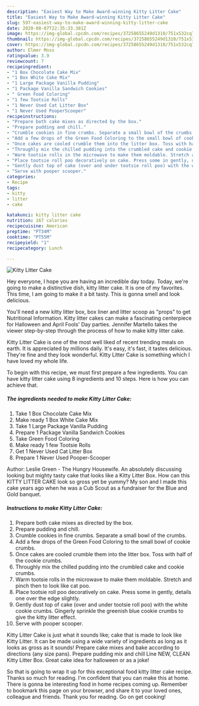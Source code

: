 ```yaml
---
description: "Easiest Way to Make Award-winning Kitty Litter Cake"
title: "Easiest Way to Make Award-winning Kitty Litter Cake"
slug: 597-easiest-way-to-make-award-winning-kitty-litter-cake
date: 2020-08-07T22:35:33.381Z
image: https://img-global.cpcdn.com/recipes/37258655249d1310/751x532cq70/kitty-litter-cake-recipe-main-photo.jpg
thumbnail: https://img-global.cpcdn.com/recipes/37258655249d1310/751x532cq70/kitty-litter-cake-recipe-main-photo.jpg
cover: https://img-global.cpcdn.com/recipes/37258655249d1310/751x532cq70/kitty-litter-cake-recipe-main-photo.jpg
author: Elmer Moss
ratingvalue: 3.9
reviewcount: 7
recipeingredient:
- "1 Box Chocolate Cake Mix"
- "1 Box White Cake Mix"
- "1 Large Package Vanilla Pudding"
- "1 Package Vanilla Sandwich Cookies"
- " Green Food Coloring"
- "1 few Tootsie Rolls"
- "1 Never Used Cat Litter Box"
- "1 Never Used PooperScooper"
recipeinstructions:
- "Prepare both cake mixes as directed by the box."
- "Prepare pudding and chill."
- "Crumble cookies in fine crumbs. Separate a small bowl of the crumbs."
- "Add a few drops of the Green Food Coloring to the small bowl of cookie crumbs."
- "Once cakes are cooled crumble them into the litter box. Toss with half of the cookie crumbs."
- "Throughly mix the chilled pudding into the crumbled cake and cookie crumbs."
- "Warm tootsie rolls in the microwave to make them moldable. Stretch and pinch then to look like cat poo."
- "Place tootsie roll poo decoratively on cake. Press some in gently, details one over the edge slightly."
- "Gently dust top of cake (over and under tootsie roll poo) with the white cookie crumbs. Gingerly sprinkle the greenish blue cookie crumbs to give the kitty litter effect."
- "Serve with pooper scooper."
categories:
- Recipe
tags:
- kitty
- litter
- cake

katakunci: kitty litter cake 
nutrition: 167 calories
recipecuisine: American
preptime: "PT34M"
cooktime: "PT55M"
recipeyield: "1"
recipecategory: Lunch

---
```



![Kitty Litter Cake](https://img-global.cpcdn.com/recipes/37258655249d1310/751x532cq70/kitty-litter-cake-recipe-main-photo.jpg)

Hey everyone, I hope you are having an incredible day today. Today, we're going to make a distinctive dish, kitty litter cake. It is one of my favorites. This time, I am going to make it a bit tasty. This is gonna smell and look delicious.

You&#39;ll need a new kitty litter box, box liner and litter scoop as &#34;props&#34; to get Nutritional Information. Kitty litter cakes can make a fascinating centerpiece for Halloween and April Fools&#39; Day parties. Jennifer Martello takes the viewer step-by-step through the process of how to make kitty litter cake.

Kitty Litter Cake is one of the most well liked of recent trending meals on earth. It is appreciated by millions daily. It's easy, it's fast, it tastes delicious. They're fine and they look wonderful. Kitty Litter Cake is something which I have loved my whole life.


To begin with this recipe, we must first prepare a few ingredients. You can have kitty litter cake using 8 ingredients and 10 steps. Here is how you can achieve that.

<!--inarticleads1-->

##### The ingredients needed to make Kitty Litter Cake:

1. Take 1 Box Chocolate Cake Mix
1. Make ready 1 Box White Cake Mix
1. Take 1 Large Package Vanilla Pudding
1. Prepare 1 Package Vanilla Sandwich Cookies
1. Take  Green Food Coloring
1. Make ready 1 few Tootsie Rolls
1. Get 1 Never Used Cat Litter Box
1. Prepare 1 Never Used Pooper-Scooper


Author: Leslie Green - The Hungry Housewife. An absolutely discussing looking but mighty tasty cake that looks like a Kitty Litter Box. How can this KITTY LITTER CAKE look so gross yet be yummy? My son and I made this cake years ago when he was a Cub Scout as a fundraiser for the Blue and Gold banquet. 

<!--inarticleads2-->

##### Instructions to make Kitty Litter Cake:

1. Prepare both cake mixes as directed by the box.
1. Prepare pudding and chill.
1. Crumble cookies in fine crumbs. Separate a small bowl of the crumbs.
1. Add a few drops of the Green Food Coloring to the small bowl of cookie crumbs.
1. Once cakes are cooled crumble them into the litter box. Toss with half of the cookie crumbs.
1. Throughly mix the chilled pudding into the crumbled cake and cookie crumbs.
1. Warm tootsie rolls in the microwave to make them moldable. Stretch and pinch then to look like cat poo.
1. Place tootsie roll poo decoratively on cake. Press some in gently, details one over the edge slightly.
1. Gently dust top of cake (over and under tootsie roll poo) with the white cookie crumbs. Gingerly sprinkle the greenish blue cookie crumbs to give the kitty litter effect.
1. Serve with pooper scooper.


Kitty Litter Cake is just what it sounds like; cake that is made to look like Kitty Litter. It can be made using a wide variety of ingredients as long as it looks as gross as it sounds! Prepare cake mixes and bake according to directions (any size pans). Prepare pudding mix and chill Line NEW, CLEAN Kitty Litter Box. Great cake idea for halloween or as a joke! 

So that is going to wrap it up for this exceptional food kitty litter cake recipe. Thanks so much for reading. I'm confident that you can make this at home. There is gonna be interesting food in home recipes coming up. Remember to bookmark this page on your browser, and share it to your loved ones, colleague and friends. Thank you for reading. Go on get cooking!
